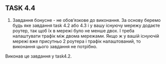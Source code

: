 ## TASK 4.4

1. Завдання бонусне - не обов’язкове до виконання.
За основу беремо будь яке завдання task 4.2 або 4.3 і у вашу існуючу
мережу додаєте роутер, так щоб їх в мережі було не менше двох. І треба
налаштувати трафік між двома мережами.
Якщо ж у вашій існуючій мережі вже присутньо 2 роутера і трафік
налаштований, то виконання цього завдання не потрібно.

Виконав це завдання у task4.2.

